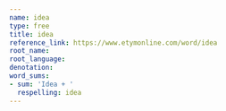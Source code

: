 ```yaml
---
name: idea
type: free
title: idea
reference_link: https://www.etymonline.com/word/idea
root_name: 
root_language: 
denotation: 
word_sums:
- sum: 'Idea + '
  respelling: idea
---
```

